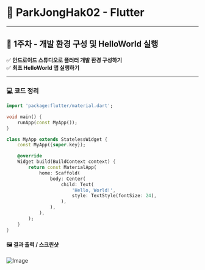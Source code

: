 # 🚀 ParkJongHak02 - Flutter

---

## 📅 1주차 - 개발 환경 구성 및 HelloWorld 실행

✅ **안드로이드 스튜디오로 플러터 개발 환경 구성하기**  
✅ **최초 HelloWorld 앱 실행하기**

---

### 💻 코드 정리

```dart  
import 'package:flutter/material.dart';

void main() {  
    runApp(const MyApp());
}

class MyApp extends StatelessWidget {
    const MyApp({super.key});

    @override
    Widget build(BuildContext context) {
        return const MaterialApp(
            home: Scaffold(
                body: Center(
                    child: Text(
                        'Hello, World!',
                        style: TextStyle(fontSize: 24),
                    ),
                ),
            ),
        );
    }
}

```

#### 🖼️ 결과 출력 / 스크린샷
![Image](https://github.com/user-attachments/assets/df6ba87a-4319-46e0-aab3-f54e1b89bb3d)
